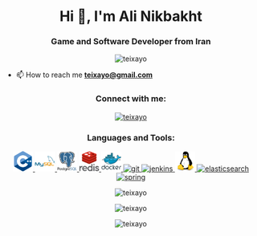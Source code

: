<h1 align="center">Hi 👋, I'm Ali Nikbakht</h1>
<h3 align="center">Game and Software Developer from Iran</h3>

<p align="center"> 
  <img src="https://komarev.com/ghpvc/?username=teixayo&label=Profile%20views&color=0e75b6&style=flat" alt="teixayo" /> 
</p>

- 📫 How to reach me **teixayo@gmail.com**

<h3 align="center">Connect with me:</h3>
<p align="center">
  <a href="https://discord.gg/teixayo" target="blank">
    <img align="center" src="https://raw.githubusercontent.com/rahuldkjain/github-profile-readme-generator/master/src/images/icons/Social/discord.svg" alt="teixayo" height="30" width="40" />
  </a>
</p>

<h3 align="center">Languages and Tools:</h3>
<p align="center"> 
  <!-- Programming Languages -->
  <a href="https://www.w3schools.com/cpp/" target="_blank" rel="noreferrer">
    <img src="https://raw.githubusercontent.com/devicons/devicon/master/icons/cplusplus/cplusplus-original.svg" alt="cplusplus" width="40" height="40"/>
  </a> 
  <a href="https://www.mysql.com/" target="_blank" rel="noreferrer">
    <img src="https://raw.githubusercontent.com/devicons/devicon/master/icons/mysql/mysql-original-wordmark.svg" alt="mysql" width="40" height="40"/>
  </a> 
  <a href="https://www.postgresql.org" target="_blank" rel="noreferrer">
    <img src="https://raw.githubusercontent.com/devicons/devicon/master/icons/postgresql/postgresql-original-wordmark.svg" alt="postgresql" width="40" height="40"/>
  </a> 
  <a href="https://redis.io" target="_blank" rel="noreferrer">
    <img src="https://raw.githubusercontent.com/devicons/devicon/master/icons/redis/redis-original-wordmark.svg" alt="redis" width="40" height="40"/>
  </a> 
  <!-- Tools -->
  <a href="https://www.docker.com/" target="_blank" rel="noreferrer">
    <img src="https://raw.githubusercontent.com/devicons/devicon/master/icons/docker/docker-original-wordmark.svg" alt="docker" width="40" height="40"/>
  </a> 
  <a href="https://git-scm.com/" target="_blank" rel="noreferrer">
    <img src="https://www.vectorlogo.zone/logos/git-scm/git-scm-icon.svg" alt="git" width="40" height="40"/>
  </a> 
  <a href="https://www.jenkins.io" target="_blank" rel="noreferrer">
    <img src="https://www.vectorlogo.zone/logos/jenkins/jenkins-icon.svg" alt="jenkins" width="40" height="40"/>
  </a> 
  <a href="https://www.linux.org/" target="_blank" rel="noreferrer">
    <img src="https://raw.githubusercontent.com/devicons/devicon/master/icons/linux/linux-original.svg" alt="linux" width="40" height="40"/>
  </a> 
  <a href="https://www.elastic.co" target="_blank" rel="noreferrer">
    <img src="https://www.vectorlogo.zone/logos/elastic/elastic-icon.svg" alt="elasticsearch" width="40" height="40"/>
  </a> 
  <a href="https://spring.io/" target="_blank" rel="noreferrer">
    <img src="https://www.vectorlogo.zone/logos/springio/springio-icon.svg" alt="spring" width="40" height="40"/>
  </a> 
</p>

<!-- GitHub Stats -->
<p align="center">
  <img src="https://github-readme-stats.vercel.app/api/top-langs?username=teixayo&show_icons=true&locale=en&layout=compact" alt="teixayo" />
</p>

<p align="center">
  <img src="https://github-readme-stats.vercel.app/api?username=teixayo&show_icons=true&locale=en" alt="teixayo" />
</p>

<p align="center">
  <img src="https://github-readme-streak-stats.herokuapp.com/?user=teixayo&" alt="teixayo" />
</p>
